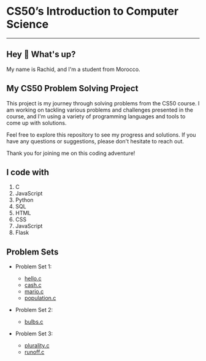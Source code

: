 # CS50’s Introduction to Computer Science
---

## Hey 👋 What's up?

My name is Rachid, and I'm a student from Morocco.

## My CS50 Problem Solving Project

This project is my journey through solving problems from the CS50 course. I am working on tackling various problems and challenges presented in the course, and I'm using a variety of programming languages and tools to come up with solutions.

Feel free to explore this repository to see my progress and solutions. If you have any questions or suggestions, please don't hesitate to reach out.

Thank you for joining me on this coding adventure!

## I code with

1. C
2. JavaScript
3. Python
4. SQL
5. HTML
6. CSS
7. JavaScript
8. Flask

## Problem Sets

- Problem Set 1:
  - [hello.c](hello.c)
  - [cash.c](cash.c)
  - [mario.c](mario.c)
  - [population.c](population.c)
- Problem Set 2:
  - [bulbs.c](bulbs.c)
- Problem Set 3:
  - [plurality.c](plurality.c)
  - [runoff.c](runoff.c)


  <!-- Add more problem sets as needed -->

